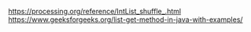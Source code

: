 https://processing.org/reference/IntList_shuffle_.html
https://www.geeksforgeeks.org/list-get-method-in-java-with-examples/
